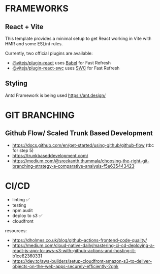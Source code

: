 # FRAMEWORKS

## React + Vite

This template provides a minimal setup to get React working in Vite with HMR and some ESLint rules.

Currently, two official plugins are available:

- [@vitejs/plugin-react](https://github.com/vitejs/vite-plugin-react/blob/main/packages/plugin-react/README.md) uses [Babel](https://babeljs.io/) for Fast Refresh
- [@vitejs/plugin-react-swc](https://github.com/vitejs/vite-plugin-react-swc) uses [SWC](https://swc.rs/) for Fast Refresh

## Styling

Antd Framework is being used
https://ant.design/

# GIT BRANCHING

## Github Flow/ Scaled Trunk Based Development

- https://docs.github.com/en/get-started/using-github/github-flow (tbc for step 5)
- https://trunkbaseddevelopment.com/
- https://medium.com/@sreekanth.thummala/choosing-the-right-git-branching-strategy-a-comparative-analysis-f5e635443423

# CI/CD

- linting :white_check_mark:
- testing
- npm audit
- deploy to s3 :white_check_mark:
- cloudfront

resources:

- https://dholmes.co.uk/blog/github-actions-frontend-code-quality/
- https://medium.com/cloud-native-daily/mastering-ci-cd-deploying-a-react-js-app-to-aws-s3-with-github-actions-and-hosting-it-b1ce82360331
- https://dev.to/aws-builders/setup-cloudfront-amazon-s3-to-deliver-objects-on-the-web-apps-securely-efficiently-2gnk
